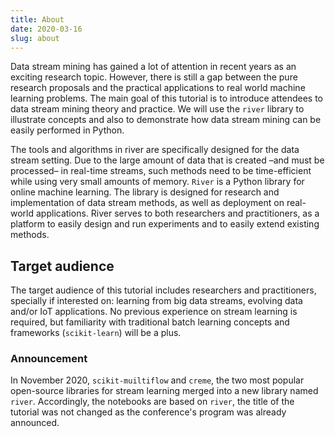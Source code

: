 ```yaml
---
title: About
date: 2020-03-16
slug: about
---
```


Data stream mining has gained a lot of attention in recent years as an exciting research topic. However, there is still a gap between the pure research proposals and the practical applications to real world machine learning problems. The main goal of this tutorial is to introduce attendees to data stream mining theory and practice. We will use the `river` library to illustrate concepts and also to demonstrate how data stream mining can be easily performed in Python.

The tools and algorithms in river are specifically designed for the data stream setting. Due to the large amount of data that is created –and must be processed– in real-time streams, such methods need to be time-efficient while using very small amounts of memory. `River` is a Python library for online machine learning. The library is designed for research and implementation of data stream methods, as well as deployment on real-world applications. River serves to both researchers and practitioners, as a platform to easily design and run experiments and to easily extend existing methods.

## Target audience

The target audience of this tutorial includes researchers and practitioners, specially if interested on: learning from big data streams, evolving data and/or IoT applications. No previous experience on stream learning is required, but familiarity with traditional batch learning concepts and frameworks (`scikit-learn`) will be a plus.

### Announcement
In November 2020, `scikit-muiltiflow` and `creme`, the two most popular open-source libraries for stream learning merged into a new library named `river`.
Accordingly, the notebooks are based on `river`, the title of the tutorial was not changed as the conference's program was already announced.
